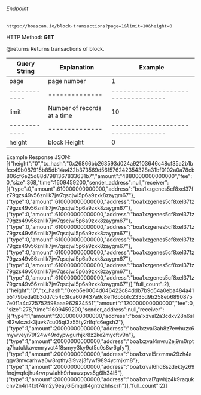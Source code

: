 ###### Endpoint

    https://boascan.io/block-transactions?page=1&limit=10&height=0

HTTP Method: **GET**

@returns Returns transactions of block.

| Query String | Explanation    | Example                            |
| ------------ | -------------- | ---------------------------------- |
| page      | page number | 1 |
| ------------ | -------------- | ---------------------------------- |
| limit      | Number of records at a time | 10 |
| ------------ | -------------- | ---------------------------------- |
| height      | block Height | 0 |

Example Response JSON:<br/>
[{"height":"0","tx_hash":"0x26866bb263593d024a92103646c48cf35a2b1bfcc49b087915b85db14a432b373569d56f576242354328a31bf0102a0a78cb806cf6e25d88d7981367833631b7","amount":"4880000000000000","fee":0,"size":368,"time":1609459200,"sender_address":null,"receiver":[{"type":0,"amount":610000000000000,"address":"boa1xzgenes5cf8xel37fz79gzs49v56znllk7jw7qscjwl5p6a9zxk8zaygm67"},{"type":0,"amount":610000000000000,"address":"boa1xzgenes5cf8xel37fz79gzs49v56znllk7jw7qscjwl5p6a9zxk8zaygm67"},{"type":0,"amount":610000000000000,"address":"boa1xzgenes5cf8xel37fz79gzs49v56znllk7jw7qscjwl5p6a9zxk8zaygm67"},{"type":0,"amount":610000000000000,"address":"boa1xzgenes5cf8xel37fz79gzs49v56znllk7jw7qscjwl5p6a9zxk8zaygm67"},{"type":0,"amount":610000000000000,"address":"boa1xzgenes5cf8xel37fz79gzs49v56znllk7jw7qscjwl5p6a9zxk8zaygm67"},{"type":0,"amount":610000000000000,"address":"boa1xzgenes5cf8xel37fz79gzs49v56znllk7jw7qscjwl5p6a9zxk8zaygm67"},{"type":0,"amount":610000000000000,"address":"boa1xzgenes5cf8xel37fz79gzs49v56znllk7jw7qscjwl5p6a9zxk8zaygm67"},{"type":0,"amount":610000000000000,"address":"boa1xzgenes5cf8xel37fz79gzs49v56znllk7jw7qscjwl5p6a9zxk8zaygm67"}],"full_count":2},{"height":"0","tx_hash":"0xeb5e0004d046422c84ddb7b9d54a0eba484a41b5179beda0b3dd7c54c3fca609437a9c8ef16b5bfc2335d9b258eb68908757e0f1a4c725752598aaa962924551","amount":"120000000000000","fee":0,"size":278,"time":1609459200,"sender_address":null,"receiver":[{"type":1,"amount":20000000000000,"address":"boa1xzval2a3cdxv28n6slr62wlczslk3juvk7cu05qt3z55ty2rlfqfc6egsh2"},{"type":1,"amount":20000000000000,"address":"boa1xzval3ah8z7ewhuzx6mywveyr79f24w49rdypwgurhjkr8z2ke2mycftv9n"},{"type":1,"amount":20000000000000,"address":"boa1xzval4nvru2ej9m0rptq7hatukkavemryvct4f8smyy3ky9ct5u0s8w6gfy"},{"type":1,"amount":20000000000000,"address":"boa1xrval5rzmma29zh4aqgv3mvcarhwa0w8rgthy3l9vaj3fywf9894ycmjkm8"},{"type":1,"amount":20000000000000,"address":"boa1xrval6hd8szdektyz69fnqjwqfejhu4rvrpwlahh9rhaazzpvs5g6lh34l5"},{"type":1,"amount":20000000000000,"address":"boa1xrval7gwhjz4k9raqukcnv2n4rl4fxt74m2y9eay6l5mqdf4gntnzhhscrh"}],"full_count":2}]